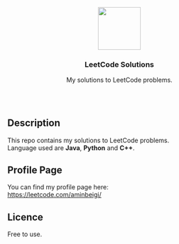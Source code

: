 <p align="center">
<img src="https://i.imgur.com/t8FksrS.png" height="96px" width="96px" />
<br>
<h3 align="center">LeetCode Solutions</h3>
<p align="center">My solutions to LeetCode problems.</p>
<h2></h2>
</p>
</br>

## Description
This repo contains my solutions to LeetCode problems.   
Language used are **Java**, **Python** and **C++**.

## Profile Page
You can find my profile page here:  
https://leetcode.com/aminbeigi/

## Licence
Free to use.

